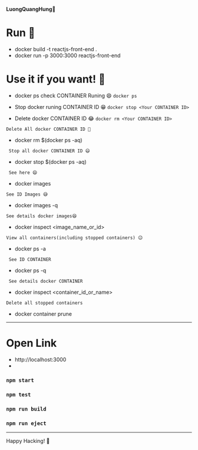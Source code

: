 **LuongQuangHung🎁**

# Run 👑
 - docker build -t reactjs-front-end .
 - docker run -p 3000:3000 reactjs-front-end

# Use it if you want! 🥇

 - docker ps check CONTAINER Runing 😄
 ```docker ps```

 - Stop docker runing CONTAINER ID 😁
 ```docker stop <Your CONTAINER ID>```

 - Delete docker CONTAINER ID 😂
 ```docker rm <Your CONTAINER ID>```


 ```Delete All docker CONTAINER ID 🤣```
 - docker rm $(docker ps -aq)

 ``` Stop all docker CONTAINER ID 😃```
 - docker stop $(docker ps -aq)

 ``` See here 😄```
 - docker images

 ```See ID Images 😅```
 - docker images -q

 ```See details docker images😆```
 - docker inspect <image_name_or_id>

 ```View all containers(including stopped containers) 😉```
 - docker ps -a

 ``` See ID CONTAINER```
 - docker ps -q

 ``` See details docker CONTAINER```
 - docker inspect <container_id_or_name>

 ```Delete all stopped containers```
 - docker container prune


---
# Open Link
 - http://localhost:3000
 - 

### `npm start`
### `npm test`
### `npm run build`
### `npm run eject`

---
Happy Hacking! 🎉
